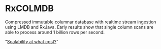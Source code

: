 # RxCOLMDB

Compressed immutable columnar database with realtime stream ingestion using LMDB and RxJava. Early results show that single column scans are able to process around 1 billion rows per second.

"[Scalability at what cost?](http://www.frankmcsherry.org/graph/scalability/cost/2015/01/15/COST.html)"


